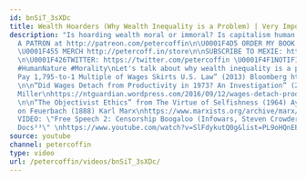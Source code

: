 ```yaml
---
id: bnSiT_3sXDc
title: Wealth Hoarders (Why Wealth Inequality is a Problem) | Very Important Docs¹⁷
description: "Is hoarding wealth moral or immoral? Is capitalism human nature?\n\U0001F4A5BECOME
  A PATRON at http://patreon.com/petercoffin\n\U0001F4D5 ORDER MY BOOK http://amzn.to/2FEsqJR
  \U0001F455 MERCH http://petercoff.in/store\n\nSUBSCRIBE TO MEXIE: https://www.youtube.com/channel/UCepkun0sH16b-mqxBN22ogA\n
  \n\U0001F426TWITTER: https://twitter.com/petercoffin \U0001F4F1NOTIFICATIONS: http://petercoff.in\n\n*****************\n\n#AntiCapitalism
  #HumanNature #Morality\nLet's talk about why wealth inequality is a problem.\n\nSOURCES\n\n“CEO
  Pay 1,795-to-1 Multiple of Wages Skirts U.S. Law” (2013) Bloomberg https://www.bloomberg.com/news/articles/2013-04-30/ceo-pay-1-795-to-1-multiple-of-workers-skirts-law-as-sec-delays
  \n\n“Did Wages Detach from Productivity in 1973? An Investigation” (2016) Curtis
  Miller\nhttps://ntguardian.wordpress.com/2016/09/12/wages-detach-productivity-1973/
  \n\n“The Objectivist Ethics” from The Virtue of Selfishness (1964) Ayn Rand\nhttps://campus.aynrand.org/works/1961/01/01/the-objectivist-ethics/page3\n\nTheses
  on Feuerbach (1888) Karl Marx\nhttps://www.marxists.org/archive/marx/works/1845/theses/theses.htm\n\n-~-~~-~~~-~~-~-\nNEW
  VIDEO: \"Free Speech 2: Censorship Boogaloo (Infowars, Steven Crowder) | Very Important
  Docs²³\" \nhttps://www.youtube.com/watch?v=SlFdykutQ0g&list=PL9oHQnEByWyXObkJN9YYQS9hxBjpN8RLG\n-~-~~-~~~-~~-~-"
source: youtube
channel: petercoffin
type: video
url: /petercoffin/videos/bnSiT_3sXDc/
---
```


